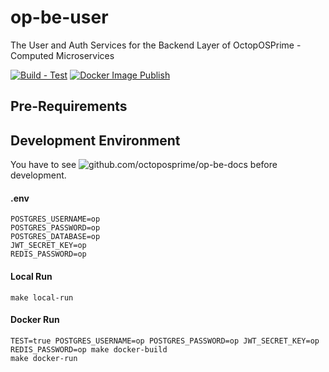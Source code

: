 # op-be-user
The User and Auth Services for the Backend Layer of OctopOSPrime - Computed Microservices

[![Build - Test](https://github.com/octoposprime/op-be-user/actions/workflows/ci.yml/badge.svg)](https://github.com/octoposprime/op-be-user/actions/workflows/ci.yml)
[![Docker Image Publish](https://github.com/octoposprime/op-be-user/actions/workflows/cd.yml/badge.svg)](https://github.com/octoposprime/op-be-user/actions/workflows/cd.yml)

## Pre-Requirements

## Development Environment
You have to see ![github.com/octoposprime/op-be-docs](https://github.com/octoposprime/op-be-docs) before development.

#### .env
```
POSTGRES_USERNAME=op
POSTGRES_PASSWORD=op
POSTGRES_DATABASE=op
JWT_SECRET_KEY=op
REDIS_PASSWORD=op
```

#### Local Run
```
make local-run
```

#### Docker Run
```
TEST=true POSTGRES_USERNAME=op POSTGRES_PASSWORD=op JWT_SECRET_KEY=op REDIS_PASSWORD=op make docker-build
make docker-run 
```